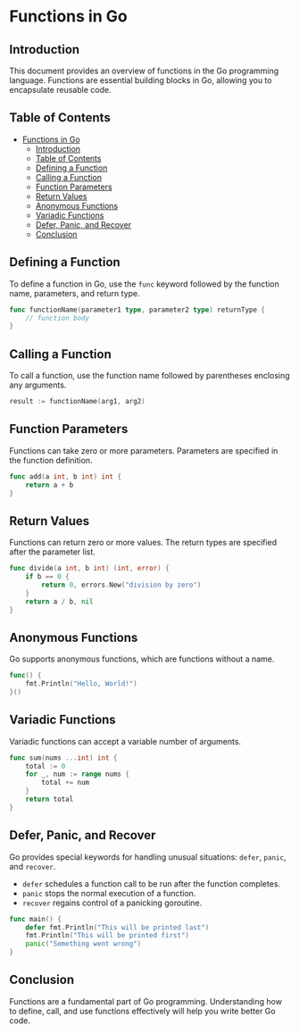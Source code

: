 # Functions in Go

## Introduction
This document provides an overview of functions in the Go programming language. Functions are essential building blocks in Go, allowing you to encapsulate reusable code.

## Table of Contents
- [Functions in Go](#functions-in-go)
  - [Introduction](#introduction)
  - [Table of Contents](#table-of-contents)
  - [Defining a Function](#defining-a-function)
  - [Calling a Function](#calling-a-function)
  - [Function Parameters](#function-parameters)
  - [Return Values](#return-values)
  - [Anonymous Functions](#anonymous-functions)
  - [Variadic Functions](#variadic-functions)
  - [Defer, Panic, and Recover](#defer-panic-and-recover)
  - [Conclusion](#conclusion)

## Defining a Function
To define a function in Go, use the `func` keyword followed by the function name, parameters, and return type.

```go
func functionName(parameter1 type, parameter2 type) returnType {
    // function body
}
```

## Calling a Function
To call a function, use the function name followed by parentheses enclosing any arguments.

```go
result := functionName(arg1, arg2)
```

## Function Parameters
Functions can take zero or more parameters. Parameters are specified in the function definition.

```go
func add(a int, b int) int {
    return a + b
}
```

## Return Values
Functions can return zero or more values. The return types are specified after the parameter list.

```go
func divide(a int, b int) (int, error) {
    if b == 0 {
        return 0, errors.New("division by zero")
    }
    return a / b, nil
}
```

## Anonymous Functions
Go supports anonymous functions, which are functions without a name.

```go
func() {
    fmt.Println("Hello, World!")
}()
```

## Variadic Functions
Variadic functions can accept a variable number of arguments.

```go
func sum(nums ...int) int {
    total := 0
    for _, num := range nums {
        total += num
    }
    return total
}
```

## Defer, Panic, and Recover
Go provides special keywords for handling unusual situations: `defer`, `panic`, and `recover`.

- `defer` schedules a function call to be run after the function completes.
- `panic` stops the normal execution of a function.
- `recover` regains control of a panicking goroutine.

```go
func main() {
    defer fmt.Println("This will be printed last")
    fmt.Println("This will be printed first")
    panic("Something went wrong")
}
```

## Conclusion
Functions are a fundamental part of Go programming. Understanding how to define, call, and use functions effectively will help you write better Go code.
